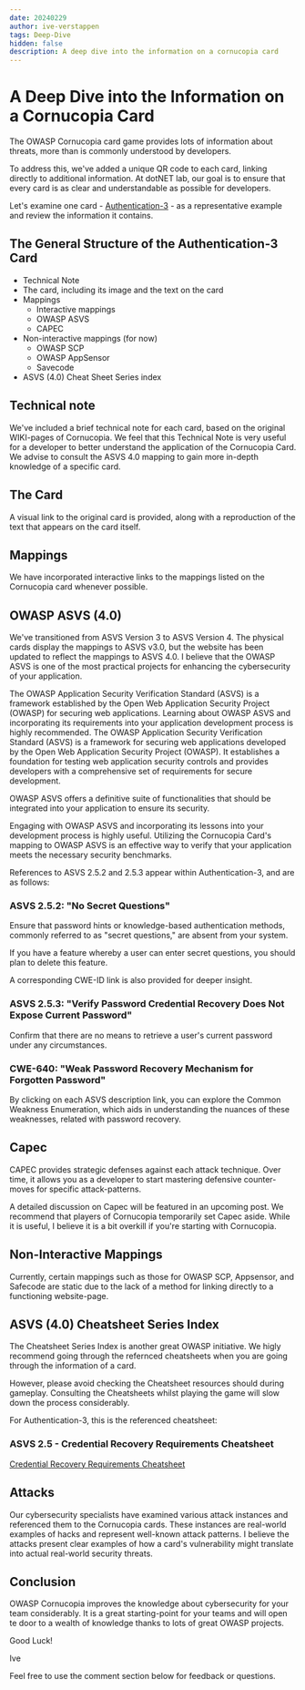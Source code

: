 ```yaml
---
date: 20240229
author: ive-verstappen
tags: Deep-Dive
hidden: false
description: A deep dive into the information on a cornucopia card
---
```

# A Deep Dive into the Information on a Cornucopia Card

The OWASP Cornucopia card game provides lots of information about threats, more than is commonly understood by developers.

To address this, we've added a unique QR code to each card, linking directly to additional information. At dotNET lab, our goal is to ensure that every card is as clear and understandable as possible for developers.

Let's examine one card - [Authentication-3](/authentication/3) - as a representative example and review the information it contains.

## The General Structure of the Authentication-3 Card
- Technical Note
- The card, including its image and the text on the card
- Mappings
  - Interactive mappings
  - OWASP ASVS
  - CAPEC
- Non-interactive mappings (for now)
  - OWASP SCP
  - OWASP AppSensor
  - Savecode
- ASVS (4.0) Cheat Sheet Series index

## Technical note

We've included a brief technical note for each card, based on the original WIKI-pages of Cornucopia.
We feel that this Technical Note is very useful for a developer to better understand the application of the Cornucopia Card.  We advise to consult the ASVS 4.0 mapping to gain more in-depth knowledge of a specific card.

## The Card
A visual link to the original card is provided, along with a reproduction of the text that appears on the card itself.

## Mappings
We have incorporated interactive links to the mappings listed on the Cornucopia card whenever possible.

## OWASP ASVS (4.0)

We've transitioned from ASVS Version 3 to ASVS Version 4. The physical cards display the mappings to ASVS v3.0, but the website has been updated to reflect the mappings to ASVS 4.0. I believe that the OWASP ASVS is one of the most practical projects for enhancing the cybersecurity of your application.

The OWASP Application Security Verification Standard (ASVS) is a framework established by the Open Web Application Security Project (OWASP) for securing web applications. 
Learning about OWASP ASVS and incorporating its requirements into your application development process is highly recommended.
The OWASP Application Security Verification Standard (ASVS) is a framework for securing web applications developed by the Open Web Application Security Project (OWASP). It establishes a foundation for testing web application security controls and provides developers with a comprehensive set of requirements for secure development.

OWASP ASVS offers a definitive suite of functionalities that should be integrated into your application to ensure its security.

Engaging with OWASP ASVS and incorporating its lessons into your development process is highly useful. Utilizing the Cornucopia Card's mapping to OWASP ASVS is an effective way to verify that your application meets the necessary security benchmarks.

References to ASVS 2.5.2 and 2.5.3 appear within Authentication-3, and are as follows:

### ASVS 2.5.2: "No Secret Questions"
Ensure that password hints or knowledge-based authentication methods, commonly referred to as "secret questions," are absent from your system.

If you have a feature whereby a user can enter secret questions, you should plan to delete this feature.

A corresponding CWE-ID link is also provided for deeper insight.

### ASVS 2.5.3: "Verify Password Credential Recovery Does Not Expose Current Password"
Confirm that there are no means to retrieve a user's current password under any circumstances.

### CWE-640: "Weak Password Recovery Mechanism for Forgotten Password"
By clicking on each ASVS description link, you can explore the Common Weakness Enumeration, which aids in understanding the nuances of these weaknesses, related with password recovery.

## Capec
CAPEC provides strategic defenses against each attack technique.  Over time, it allows you as a developer to start mastering defensive counter-moves for specific attack-patterns.

A detailed discussion on Capec will be featured in an upcoming post. We recommend that players of Cornucopia temporarily set Capec aside.  While it is useful, I believe it is a bit overkill if you're starting with Cornucopia. 

## Non-Interactive Mappings

Currently, certain mappings such as those for OWASP SCP, Appsensor, and Safecode are static due to the lack of a method for linking directly to a functioning website-page.

## ASVS (4.0) Cheatsheet Series Index

The Cheatsheet Series Index is another great OWASP initiative.  We higly recommend going through the refernced cheatsheets when you are going through the information of a card.

However, please avoid checking the Cheatsheet resources should during gameplay.  Consulting the Cheatsheets whilst playing the game will slow down the process considerably.

For Authentication-3, this is the referenced cheatsheet:

### ASVS 2.5 - Credential Recovery Requirements Cheatsheet
[Credential Recovery Requirements Cheatsheet](https://cheatsheetseries.owasp.org/IndexASVS.html#v25-credential-recovery-requirements)

## Attacks
Our cybersecurity specialists have examined various attack instances and referenced them to the Cornucopia cards. These instances are real-world examples of hacks and represent well-known attack patterns.  I believe the attacks present clear examples of how a card's vulnerability might translate into actual real-world security threats.

## Conclusion
OWASP Cornucopia improves the knowledge about cybersecurity for your team considerably. It is a great starting-point for your teams and will open te door to a wealth of knowledge thanks to lots of great OWASP projects.  

Good Luck!

Ive

Feel free to use the comment section below for feedback or questions.